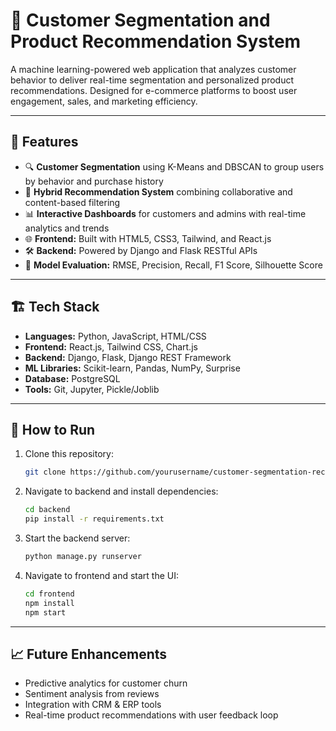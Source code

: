 # 🎯 Customer Segmentation and Product Recommendation System

A machine learning-powered web application that analyzes customer behavior to deliver real-time segmentation and personalized product recommendations. Designed for e-commerce platforms to boost user engagement, sales, and marketing efficiency.

---

## 🚀 Features

- 🔍 **Customer Segmentation** using K-Means and DBSCAN to group users by behavior and purchase history  
- 🧠 **Hybrid Recommendation System** combining collaborative and content-based filtering  
- 📊 **Interactive Dashboards** for customers and admins with real-time analytics and trends  
- 🌐 **Frontend:** Built with HTML5, CSS3, Tailwind, and React.js  
- 🛠 **Backend:** Powered by Django and Flask RESTful APIs  
- 🧪 **Model Evaluation:** RMSE, Precision, Recall, F1 Score, Silhouette Score  

---

## 🏗️ Tech Stack

- **Languages:** Python, JavaScript, HTML/CSS  
- **Frontend:** React.js, Tailwind CSS, Chart.js  
- **Backend:** Django, Flask, Django REST Framework  
- **ML Libraries:** Scikit-learn, Pandas, NumPy, Surprise  
- **Database:** PostgreSQL  
- **Tools:** Git, Jupyter, Pickle/Joblib  

---

## 🧪 How to Run

1. Clone this repository:
   ```bash
   git clone https://github.com/yourusername/customer-segmentation-recommendation.git
   ```

2. Navigate to backend and install dependencies:
   ```bash
   cd backend
   pip install -r requirements.txt
   ```

3. Start the backend server:
   ```bash
   python manage.py runserver
   ```

4. Navigate to frontend and start the UI:
   ```bash
   cd frontend
   npm install
   npm start
   ```

---

## 📈 Future Enhancements

- Predictive analytics for customer churn  
- Sentiment analysis from reviews  
- Integration with CRM & ERP tools  
- Real-time product recommendations with user feedback loop  
